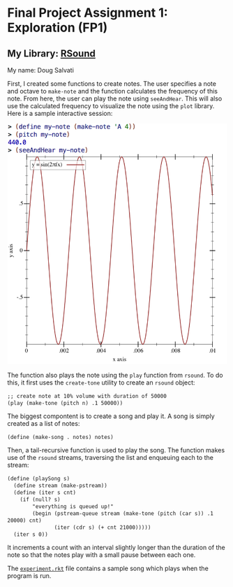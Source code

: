 # Final Project Assignment 1: Exploration (FP1)

## My Library: [RSound](https://docs.racket-lang.org/rsound/)
My name: Doug Salvati

First, I created some functions to create notes.  The user specifies a note and octave to `make-note` and the function calculates the frequency of this note.
From here, the user can play the note using `seeAndHear`.  This will also use the calculated frequency to visualize the note using the `plot` library.  Here is a sample interactive session:

![sample](https://github.com/doug-salvati/FP1/blob/master/output.png)

The function also plays the note using the `play` function from `rsound`.  To do this, it first uses the `create-tone` utility to create an `rsound` object:
```
;; create note at 10% volume with duration of 50000
(play (make-tone (pitch n) .1 50000))
```

The biggest compontent is to create a song and play it.  A song is simply created as a list of notes:
```
(define (make-song . notes) notes)
```
Then, a tail-recursive function is used to play the song.  The function makes use of the `rsound` streams, traversing the list and enqueuing each to the stream:
```
(define (playSong s)
  (define stream (make-pstream))
  (define (iter s cnt)
    (if (null? s)
        "everything is queued up!"
        (begin (pstream-queue stream (make-tone (pitch (car s)) .1 20000) cnt)
               (iter (cdr s) (+ cnt 21000)))))
  (iter s 0))
  ```

It increments a count with an interval slightly longer than the duration of the note so that the notes play with a small pause between each one.

The [`experiment.rkt`](https://github.com/doug-salvati/FP1/blob/master/experiment.rkt) file contains a sample song which plays when the program is run.
